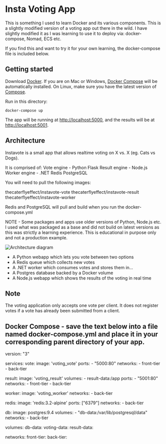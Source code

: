 Insta Voting App
=========

This is something I used to learn Docker and its various components. This is a slightly modified version of a voting app out there in the wild.
I have slightly modified it as I was learning to use it to deploy via: docker-compose, Nomad, ECS etc. 

If you find this and want to try it for your own learning, the docker-compose file is included below.

Getting started
---------------

Download [Docker](https://www.docker.com/products/overview). If you are on Mac or Windows, [Docker Compose](https://docs.docker.com/compose) will be automatically installed. On Linux, make sure you have the latest version of [Compose](https://docs.docker.com/compose/install/).

Run in this directory:
```
docker-compose up
```
The app will be running at [http://localhost:5000](http://localhost:5000), and the results will be at [http://localhost:5001](http://localhost:5001).

Architecture
-----

Instavote is a small app that allows realtime voting on X vs. X (eg. Cats vs Dogs).

It is comprised of:
Vote engine - Python Flask
Result engine - Node.js
Worker engine - .NET
Redis
PostgreSQL

You will need to pull the following images:

thecaterflyeffect/instavote-vote
thecaterflyeffect/instavote-result
thecaterflyeffect/instavote-worker

Redis and PostgreSQL will pull and build when you run the docker-compose.yml

NOTE - Some packages and apps use older versions of Python, Node.js etc. I used what was packaged as a base and did not build on latest versions as this was strictly a learning experience. This is educational in purpose only and not a production example. 

![Architecture diagram](architecture.png)

* A Python webapp which lets you vote between two options
* A Redis queue which collects new votes
* A .NET worker which consumes votes and stores them in…
* A Postgres database backed by a Docker volume
* A Node.js webapp which shows the results of the voting in real time

Note
----

The voting application only accepts one vote per client. It does not register votes if a vote has already been submitted from a client.

Docker Compose - save the text below into a file named docker-compose.yml and place it in your corresponding parent directory of your app.
----
version: "3"

services:
  vote:
    image: 'voting_vote'
    ports:
      - "5000:80"
    networks:
      - front-tier
      - back-tier

  result:
    image: 'voting_result'
    volumes:
      - result-data:/app
    ports:
      - "5001:80"
    networks:
      - front-tier
      - back-tier

  worker:
    image: 'voting_worker'
    networks:
      - back-tier

  redis:
    image: 'redis:3.2-alpine'
    ports: ["6379"]
    networks:
      - back-tier

  db:
    image: postgres:9.4
    volumes:
      - "db-data:/var/lib/postgresql/data"
    networks:
      - back-tier

volumes:
  db-data:
  voting-data:
  result-data:

networks:
  front-tier:
  back-tier:

